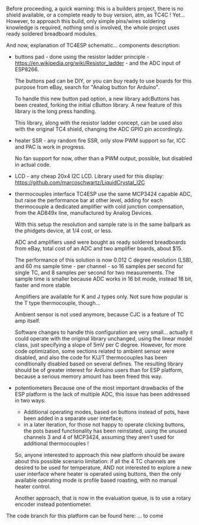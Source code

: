 Before proceeding, a quick warning: this is a builders project, there is no shield available, or a complete ready to buy version, atm, as  TC4C ! Yet...
However, to approach this build, only simple pins/wires soldering knowledge is required, nothing smd is involved, the whole project uses ready soldered breadboard modules.

And now, explanation of TC4ESP schematic... components description:

- buttons pad - done using the resistor ladder principle - https://en.wikipedia.org/wiki/Resistor_ladder - and the ADC input of ESP8266.
    
    The buttons pad can be DIY, or you can buy ready to use boards for this purpose from eBay, search for "Analog button for Arduino".
    
    To handle this new button pad option, a new library adcButtons has been created, forking the initial cButton library. 
    A new feature of this library is the long press handling.
    
    This library, along with the resistor ladder concept, can be used also with the original TC4 shield, changing the ADC GPIO pin accordingly.
    
- heater SSR - any random fire SSR, only slow PWM support so far, ICC and PAC is work in progress.
    
    No fan support for now, other than a PWM output, possible, but disabled in actual code.

- LCD - any cheap 20x4 I2C LCD. Library used for this display: https://github.com/marcoschwartz/LiquidCrystal_I2C

- thermocouples interface
    TC4ESP use the same MCP3424 capable ADC, but raise the performance bar at other level, adding for each thermocouple a dedicated amplifier with cold junction compensation, from the AD849x line, manufactured by Analog Devices.
    
    With this setup the resolution and sample rate is in the same ballpark as the phidgets device, at 1/4 cost, or less. 
    
    ADC and amplifiers used were bought as ready soldered breadboards from eBay, total cost of an ADC and two amplifier boards, about $15.
    
    The performance of this solution is now 0.012 C degree resolution (LSB), and 60 ms sample time - per channel - so 16 samples per second for single TC, and 8 samples per second for two measurements. 
    The sample time is smaller because ADC works in 16 bit mode, instead 18 bit, faster and more stable.
    
    Amplifiers are available for K and J types only. Not sure how popular is the T type thermocouple, though...
    
    Ambient sensor is not used anymore, because CJC is a feature of TC amp itself.
    
    Software changes to handle this configuration are very small... actually it could operate with the original library unchanged, using the linear model class, just specifying a slope of 5mV per C degree. However, for more code optimization, some sections related to ambient sensor were disabled, and also the code for K/J/T thermocouples has been conditionally disabled based on several defines. 
    The resulting library should be of greater interest for Arduino users than for ESP platform, because a serious memory amount has been freed this way.
    
- potentiometers
     Because one of the most important drawbacks of the ESP platform is the lack of multiple ADC, this issue has been addressed in two ways:
     - Additional operating modes, based on buttons instead of pots, have been added in a separate user interface;
     - in a later iteration, for those not happy to operate clicking buttons, the pots based functionality has been reinstated, using the unused channels 3 and 4 of MCP3424, assuming they aren't used for additional thermocouples !
     
     So, anyone interested to approach this new platform should be aware about this possible scenario limitation: if all the 4 TC channels are desired to be used for temperature, AND not interested to explore a new user interface where heater is operated using buttons, then the only available operating mode is profile based roasting, with no manual heater control.
     
     Another approach, that is now in the evaluation queue, is to use a rotary encoder instead potentiometer.
     
The code branch for this platform can be found here:
... to come
